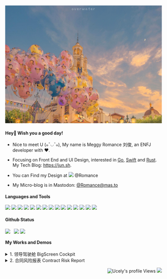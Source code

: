 ![header](./img/disney.jpg)

#### Hey👋 Wish you a good day!

- Nice to meet U (๑¯◡¯๑), My name is Meggy Romance 刘俊, an ENFJ developer with ❤️.

- Focusing on Front End and UI Design, interested in [Go](https://github.com/golang), [Swift](https://github.com/apple/swift) and [Rust](https://github.com/rust-lang). My Tech Blog: <https://jun.sh>.

- You can Find my Design at [![](https://img.shields.io/badge/Figma-F24E1E?style=for-the-badge&logo=figma&logoColor=white)](https://figma.com/@Romance) @Romance

- My Micro-blog is in Mastodon: [@Romance@mas.to](https://mas.to/@Romance)

#### Languages and Tools
[![](https://img.shields.io/badge/Python-3776AB?style=flat-square&logo=python&logoColor=white)](https://python.org)
[![](https://img.shields.io/badge/Go-1E90FF?style=flat-square&logo=go&logoColor=white)](https://go.dev)
[![](https://img.shields.io/badge/-JavaScript-red?style=flat-square&logo=javascript&logoColor=white)](https://javascript.info)
[![](https://img.shields.io/badge/Vue.js-4FC08D?style=flat-square&logo=Vue.js&logoColor=white)](https://reactjs.org)
[![](https://img.shields.io/badge/React.js-61DAFB?style=flat-square&logo=react&logoColor=white)](https://vuejs.org)
[![](https://img.shields.io/badge/Three.js-000000?style=flat-square&logo=Three.js&logoColor=white)](https://threejs.org)
[![](https://img.shields.io/badge/ECharts-DC382D?style=flat-square&logo=Apache%20ECharts&logoColor=white)](https://echarts.apache.org)
[![](https://img.shields.io/badge/Svelte-FF3E00?style=flat-square&logo=Svelte&logoColor=white)](https://svelte.dev)
[![](https://img.shields.io/badge/Docker-2496ED?style=flat-square&logo=docker&logoColor=white)](https://docker.com)
[![](https://img.shields.io/badge/MySQL-4479A1?style=flat-square&logo=mysql&logoColor=white)](https://mysql.com)
[![](https://img.shields.io/badge/Redis-DC382D?style=flat-square&logo=Redis&logoColor=white)](https://redis.io)
[![](https://img.shields.io/badge/Pandas-150458?style=flat-square&logo=Pandas&logoColor=white)](https://pandas.pydata.org/)
[![](https://img.shields.io/badge/Numpy-013243?style=flat-square&logo=Numpy&logoColor=white)](https://numpy.org)
[![](https://img.shields.io/badge/Gin-DC382D?style=flat-square&logo=Gin&logoColor=white)](https://gin-gonic.com/)
[![](https://img.shields.io/badge/Viper-DC382D?style=flat-square&logo=viper&logoColor=white)](https://github.com/spf13/viper)

#### Github Status
<p align="left">
  <img align="center" src="https://github-readme-stats.vercel.app/api?username=Ucely&count_private=true&show_icons=true&include_all_commits=true&hide_border=true&hide_title=true" width="45%"/>&nbsp;&nbsp;
  <img align="center" src="https://github-readme-stats.vercel.app/api/top-langs/?username=Ucely&langs_count=10&hide_title=true&hide_border=true&layout=compact&hide=GLSL,Roff" width="40%" />
  <a href="https://leetcode-cn.com/u/mophia/"><img align="center" src="https://stats.justsong.cn/api/leetcode?username=singfish" width="40%" /></a>
</p>

####  My Works and Demos
<details>
<summary>1. 领导驾驶舱 BigScreen Cockpit </summary>
Repo: https://github.com/Ucely/BigScreen-Cockpit

Preview: https://bigscreen.jun.one

<img src="https://user-images.githubusercontent.com/92929085/216219197-63b94b18-399e-4334-a281-2de6690a717b.png" width="800" />
</details>

<details>
<summary>2. 合同风险报表 Contract Risk Report </summary>
Repo: https://github.com/Ucely/Contract-Risk-Report

Preview: https://chart.jun.one
<img src="https://user-images.githubusercontent.com/92929085/209303783-cba08523-2fbe-474d-912c-a366d68b420a.png" width="800" />
</details>
 
 
 
 <p align="right">
  <img src="https://komarev.com/ghpvc/?username=Ucely&label=Profile%20views&color=0e75b6&style=flat" alt="Ucely's profile Views" />
  <img src="https://wakatime.com/badge/user/86cbdefc-fb69-4fd8-a1de-11289c6386aa.svg"/>
</p>
